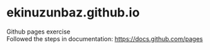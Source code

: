 # ekinuzunbaz.github.io
Github pages exercise <br />
Followed the steps in documentation: https://docs.github.com/pages
